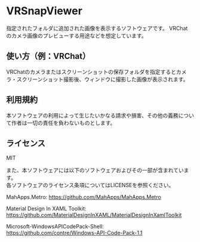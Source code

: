 # VRSnapViewer

指定されたフォルダに追加された画像を表示するソフトウェアです。
VRChat のカメラ画像のプレビューする用途などを想定しています。



## 使い方（例：VRChat）

VRChatのカメラまたはスクリーンショットの保存フォルダを指定するとカメラ・スクリーンショット撮影後、ウィンドウに撮影した画像が表示されます。



## 利用規約

本ソフトウェアの利用によって生じたいかなる請求や損害、その他の義務について作者は一切の責任を負わないものとします。



## ライセンス

MIT

また、本ソフトウェアには以下のソフトウェアおよびその一部が含まれています。  
各ソフトウェアのライセンス条項についてはLICENSEを参照ください。

MahApps.Metro: https://github.com/MahApps/MahApps.Metro

Material Design In XAML Toolkit: https://github.com/MaterialDesignInXAML/MaterialDesignInXamlToolkit

Microsoft-WindowsAPICodePack-Shell: https://github.com/contre/Windows-API-Code-Pack-1.1